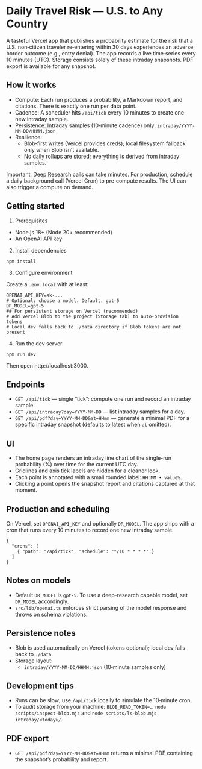 Daily Travel Risk — U.S. to Any Country
=======================================

A tasteful Vercel app that publishes a probability estimate for the risk that a U.S. non‑citizen traveler re‑entering within 30 days experiences an adverse border outcome (e.g., entry denial). The app records a live time‑series every 10 minutes (UTC). Storage consists solely of these intraday snapshots. PDF export is available for any snapshot.

How it works
------------

- Compute: Each run produces a probability, a Markdown report, and citations. There is exactly one run per data point.
- Cadence: A scheduler hits `/api/tick` every 10 minutes to create one new intraday sample.
- Persistence: Intraday samples (10‑minute cadence) only: `intraday/YYYY-MM-DD/HHMM.json`
- Resilience:
  - Blob‑first writes (Vercel provides creds); local filesystem fallback only when Blob isn’t available.
  - No daily rollups are stored; everything is derived from intraday samples.

Important: Deep Research calls can take minutes. For production, schedule a daily background call (Vercel Cron) to pre‑compute results. The UI can also trigger a compute on demand.

Getting started
---------------

1) Prerequisites

- Node.js 18+ (Node 20+ recommended)
- An OpenAI API key

2) Install dependencies

```
npm install
```

3) Configure environment

Create a `.env.local` with at least:

```
OPENAI_API_KEY=sk-...
# Optional: choose a model. Default: gpt-5
DR_MODEL=gpt-5
## For persistent storage on Vercel (recommended)
# Add Vercel Blob to the project (Storage tab) to auto-provision tokens
# Local dev falls back to ./data directory if Blob tokens are not present
```

4) Run the dev server

```
npm run dev
```

Then open http://localhost:3000.

Endpoints
---------

- `GET /api/tick` — single “tick”: compute one run and record an intraday sample.
- `GET /api/intraday?day=YYYY-MM-DD` — list intraday samples for a day.
- `GET /api/pdf?day=YYYY-MM-DD&at=HHmm` — generate a minimal PDF for a specific intraday snapshot (defaults to latest when `at` omitted).

UI
--

- The home page renders an intraday line chart of the single-run probability (%) over time for the current UTC day.
- Gridlines and axis tick labels are hidden for a cleaner look.
- Each point is annotated with a small rounded label: `HH:MM • value%`.
- Clicking a point opens the snapshot report and citations captured at that moment.

Production and scheduling
-------------------------

On Vercel, set `OPENAI_API_KEY` and optionally `DR_MODEL`. The app ships with a cron that runs every 10 minutes to record one new intraday sample.

```
{
  "crons": [
    { "path": "/api/tick", "schedule": "*/10 * * * *" }
  ]
}
```

Notes on models
---------------

- Default `DR_MODEL` is `gpt-5`. To use a deep-research capable model, set `DR_MODEL` accordingly.
- `src/lib/openai.ts` enforces strict parsing of the model response and throws on schema violations.

Persistence notes
-----------------

- Blob is used automatically on Vercel (tokens optional); local dev falls back to `./data`.
- Storage layout:
  - `intraday/YYYY-MM-DD/HHMM.json` (10‑minute samples only)

Development tips
----------------

- Runs can be slow; use `/api/tick` locally to simulate the 10‑minute cron.
- To audit storage from your machine: `BLOB_READ_TOKEN=… node scripts/inspect-blob.mjs` and `node scripts/ls-blob.mjs intraday/<today>/`.

PDF export
----------

- `GET /api/pdf?day=YYYY-MM-DD&at=HHmm` returns a minimal PDF containing the snapshot’s probability and report.

 
